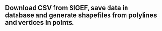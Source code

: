 ## Download CSV from SIGEF, save data in database and generate shapefiles from polylines and vertices in points.
